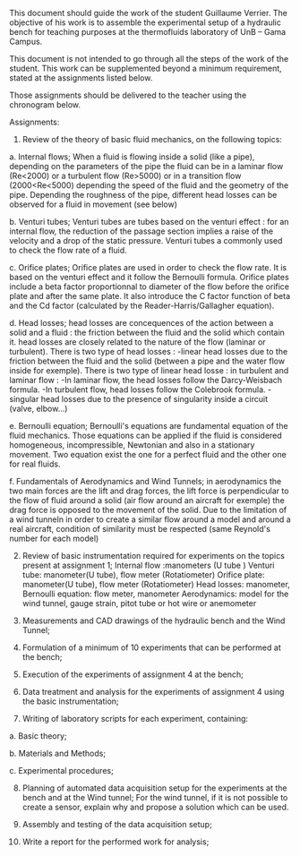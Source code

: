 This document should guide the work of the student Guillaume Verrier. The objective of his work is to assemble the experimental setup of a hydraulic bench for teaching purposes at the thermofluids laboratory of UnB – Gama Campus.

This document is not intended to go through all the steps of the work of the student. This work can be supplemented beyond a minimum requirement, stated at the assignments listed below.

Those assignments should be delivered to the teacher using the chronogram below.

Assignments:

1. Review of the theory of basic fluid mechanics, on the following topics:

  a. Internal flows;
  When a fluid is flowing inside a solid (like a pipe), depending on the parameters of the pipe the fluid can be in a laminar flow (Re<2000) or a turbulent flow (Re>5000) or in a transition flow (2000<Re<5000) depending the speed of the fluid and the geometry of the pipe. Depending the roughness of the pipe, different head losses can be observed for a fluid in movement (see below)
  
  b. Venturi tubes;
    Venturi tubes are tubes based on the venturi effect : for an internal flow, the reduction of the passage section implies a raise of the velocity and a drop of the static pressure. Venturi tubes a commonly used to check the flow rate of a fluid.
  
  c. Orifice plates;
    Orifice plates are used in order to check the flow rate. It is based on the venturi effect and it follow the Bernoulli formula. Orifice plates include a beta factor proportionnal to diameter of the flow before the orifice plate and after the same plate. It also introduce the C factor function of beta and the Cd factor (calculated by the Reader-Harris/Gallagher equation).
  
  d. Head losses;
    head losses are concequences of the action between a solid and a fluid : the friction between the fluid and the solid which contain it. head losses are closely related to the nature of the flow (laminar or turbulent). There is two type of head losses : 
    -linear head losses due to the friction between the fluid and the solid (between a pipe and the water flow inside for exemple). There is two type of linear head losse : in turbulent and laminar flow :
        -In laminar flow, the head losses follow the Darcy-Weisbach formula.
        -In turbulent flow, head losses follow the Colebrook formula.
    -singular head losses due to the presence of singularity inside a circuit (valve, elbow...) 
  
  e. Bernoulli equation;
    Bernoulli's equations are fundamental equation of the fluid mechanics. Those equations can be applied if the fluid is considered homogeneous, incompressible, Newtonian and also in a stationary movement. Two equation exist the one for a perfect fluid and the other one for real fluids. 
  
  f. Fundamentals of Aerodynamics and Wind Tunnels;
    in aerodynamics the two main forces are the lift and drag forces, the lift force is perpendicular to the flow of fluid        around a solid (air flow around an aircraft for exemple) the drag force is opposed to the movement of the solid. 
    Due to the limitation of a wind tunneln in order to create a similar flow around a model and around a real aircraft, condition of similarity must be respected (same Reynold's number for each model)

2.	Review of basic instrumentation required for experiments on the topics present at assignment 1;
Internal flow :manometers (U tube )
Venturi tube: manometer(U tube), flow meter (Rotatiometer)
Orifice plate: manometer(U tube), flow meter (Rotatiometer)
Head losses: manometer, 
Bernoulli equation: flow meter, manometer
Aerodynamics: model for the wind tunnel, gauge strain, pitot tube or hot wire or anemometer

3.	Measurements and CAD drawings of the hydraulic bench and the Wind Tunnel;

4.	Formulation of a minimum of 10 experiments that can be performed at the bench;

5.	Execution of the experiments of assignment 4 at the bench;

6.	Data treatment and analysis for the experiments of assignment 4 using the basic instrumentation;

7.	Writing of laboratory scripts for each experiment, containing:

  a.	Basic theory;
  
  b.	Materials and Methods;
  
  c.	Experimental procedures;
  
8.	Planning of automated data acquisition setup for the experiments at the bench and at the Wind tunnel; For the wind tunnel, if it is not possible to create a sensor, explain why and propose a solution which can be used.

9.	Assembly and testing of the data acquisition setup;

10.	Write a report for the performed work for analysis;

